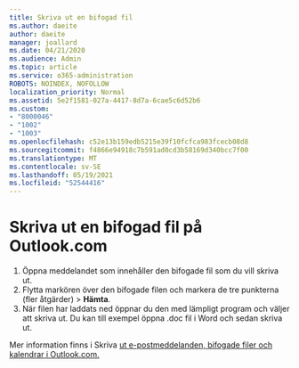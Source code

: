 ```yaml
---
title: Skriva ut en bifogad fil
ms.author: daeite
author: daeite
manager: joallard
ms.date: 04/21/2020
ms.audience: Admin
ms.topic: article
ms.service: o365-administration
ROBOTS: NOINDEX, NOFOLLOW
localization_priority: Normal
ms.assetid: 5e2f1581-027a-4417-8d7a-6cae5c6d52b6
ms.custom:
- "8000046"
- "1002"
- "1003"
ms.openlocfilehash: c52e13b159edb5215e39f10fcfca983fcecb08d8
ms.sourcegitcommit: f4866e94918c7b591ad0cd3b58169d340bcc7f00
ms.translationtype: MT
ms.contentlocale: sv-SE
ms.lasthandoff: 05/19/2021
ms.locfileid: "52544416"
---
```

# <a name="print-an-attachment-in-outlookcom"></a>Skriva ut en bifogad fil på Outlook.com

1. Öppna meddelandet som innehåller den bifogade fil som du vill skriva ut.
2. Flytta markören över den bifogade filen och markera de tre punkterna (fler åtgärder) > **Hämta**.
3. När filen har laddats ned öppnar du den med lämpligt program och väljer att skriva ut. Du kan till exempel öppna .doc fil i Word och sedan skriva ut.

Mer information finns i Skriva [ut e-postmeddelanden, bifogade filer och kalendrar i Outlook.com.](https://support.office.com/article/c835b8e5-b310-4cab-ac15-b6eb95149855?wt.mc_id=Office_Outlook_com_Alchemy)